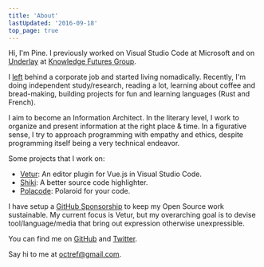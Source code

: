 ```yaml
---
title: 'About'
lastUpdated: '2016-09-18'
top_page: true
---
```


Hi, I'm Pine. I previously worked on Visual Studio Code at Microsoft and on [Underlay](https://www.underlay.org) at [Knowledge Futures Group](https://www.knowledgefutures.org). 

I [left](https://blog.matsu.io/on-leaving) behind a corporate job and started living nomadically. Recently, I'm doing independent study/research, reading a lot, learning about coffee and bread-making, building projects for fun and learning languages (Rust and French).

I aim to become an Information Architect. In the literary level, I work to organize and present information at the right place & time. In a figurative sense, I try to approach programming with empathy and ethics, despite programming itself being a very technical endeavor.

Some projects that I work on:

- [Vetur](https://github.com/vuejs/vetur): An editor plugin for Vue.js in Visual Studio Code.
- [Shiki](http://npmjs.com/package/shiki): A better source code highlighter.
- [Polacode](https://github.com/octref/polacode): Polaroid for your code.

I have setup a [GitHub Sponsorship](https://github.com/sponsors/octref) to keep my Open Source work sustainable. My current focus is Vetur, but my overarching goal is to devise tool/language/media that bring out expression otherwise unexpressible.

You can find me on [GitHub](https://github.com/octref) and [Twitter](https://twitter.com/octref).

Say hi to me at [octref@gmail.com](mailto:octref@gmail.com).